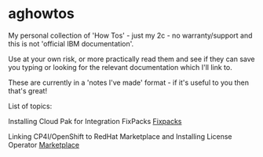# aghowtos
My personal collection of 'How Tos' - just my 2c - no warranty/support and this is not 'official IBM documentation'.

Use at your own risk, or more practically read them and see if they can save you typing or looking for the relevant documentation which I'll link to.

These are currently in a 'notes I've made' format - if it's useful to you then that's great!

List of topics:

Installing Cloud Pak for Integration FixPacks [Fixpacks](FixPacks/README.md)

Linking CP4I/OpenShift to RedHat Marketplace and Installing License Operator [Marketplace](RedHatMarketplace/README.md)
